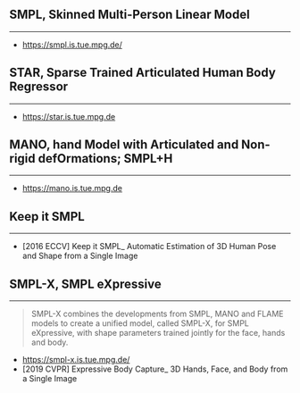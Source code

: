 ## SMPL, Skinned Multi-Person Linear Model
----
- https://smpl.is.tue.mpg.de/


## STAR, Sparse Trained Articulated Human Body Regressor
----
- https://star.is.tue.mpg.de


## MANO, hand Model with Articulated and Non-rigid defOrmations; SMPL+H
-----
- https://mano.is.tue.mpg.de


## Keep it SMPL
----
- [2016 ECCV] Keep it SMPL_ Automatic Estimation of 3D Human Pose and Shape from a Single Image


## SMPL-X, SMPL eXpressive
----
> SMPL-X combines the developments from SMPL, MANO and FLAME models to create a unified model, called SMPL-X, for SMPL eXpressive, with shape parameters trained jointly for the face, hands and body.

- https://smpl-x.is.tue.mpg.de/
- [2019 CVPR] Expressive Body Capture_ 3D Hands, Face, and Body from a Single Image

